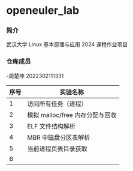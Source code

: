# openeuler_lab
### 简介
武汉大学 Linux 基本原理与应用 2024
课程作业项目

### 仓库成员
-周楚坤 2022302111331

|序号 | 实验名称 |
|---|---|
| 1 | 访问所有任务（进程）|
| 2 |模拟 malloc/free 内存分配与回收 |
|3 |ELF 文件结构解析 |
|4 |MBR 中磁盘分区表解析 |
|5 |当前进程页表目录获取|
| 6 |  |
